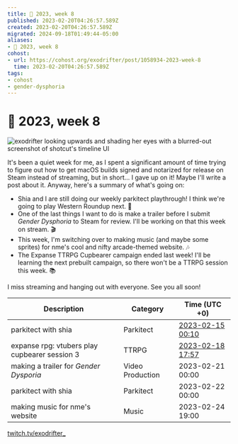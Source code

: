 ```yaml
---
title: 📅 2023, week 8
published: 2023-02-20T04:26:57.589Z
created: 2023-02-20T04:26:57.589Z
migrated: 2024-09-18T01:49:44-05:00
aliases:
- 📅 2023, week 8
cohost:
- url: https://cohost.org/exodrifter/post/1058934-2023-week-8
  time: 2023-02-20T04:26:57.589Z
tags:
- cohost
- gender-dysphoria
---
```


# 📅 2023, week 8

![exodrifter looking upwards and shading her eyes with a blurred-out screenshot of shotcut's timeline UI](20230220042657-banner8.png)

It's been a quiet week for me, as I spent a significant amount of time trying to figure out how to get macOS builds signed and notarized for release on Steam instead of streaming, but in short... I gave up on it! Maybe I'll write a post about it. Anyway, here's a summary of what's going on:

- Shia and I are still doing our weekly parkitect playthrough! I think we're going to play Western Roundup next. 🌵
- One of the last things I want to do is make a trailer before I submit _Gender Dysphoria_ to Steam for review. I'll be working on that this week on stream. 🎬
- This week, I'm switching over to making music (and maybe some sprites) for nme's cool and nifty arcade-themed website. 🎶
- The Expanse TTRPG Cupbearer campaign ended last week! I'll be learning the next prebuilt campaign, so there won't be a TTRPG session this week. 📚

I miss streaming and hanging out with everyone. See you all soon!

|Description|Category|Time (UTC +0)|
|---|---|---|
|parkitect with shia|Parkitect|[2023-02-15 00:10](../vods/20230215001020.md)|
|expanse rpg: vtubers play cupbearer session 3|TTRPG|[2023-02-18 17:57](../vods/20230218175718.md)|
|making a trailer for _Gender Dysporia_|Video Production|2023-02-21 00:00|
|parkitect with shia|Parkitect|2023-02-22 00:00|
|making music for nme's website|Music|2023-02-24 19:00|

[twitch.tv/exodrifter_](https://twitch.tv/exodrifter_)
